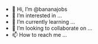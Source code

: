 - 👋 Hi, I’m @bananajobs
- 👀 I’m interested in ...
- 🌱 I’m currently learning ...
- 💞️ I’m looking to collaborate on ...
- 📫 How to reach me ...

<!---
bananajobs/bananajobs wants to emphasize the natural aspects of the human connections. `README.md` (We truly believe in the transforming power of recruiting professionals and the impacts they can ignite not only on the individual level but also at a community level.

We believe that a well developed recruiting process has the power to change lives and improve society as a whole. `README.md` (this file) appears on your GitHub profile.
You can click the Preview link to take a look at your changes.
